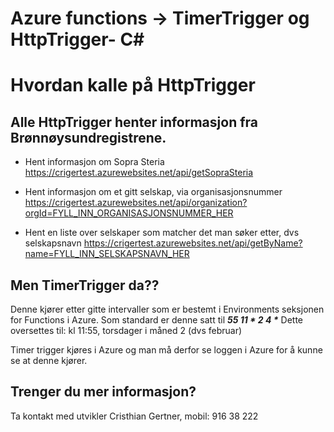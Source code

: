 # Azure functions -> TimerTrigger og HttpTrigger- C<span>#</span>

# Hvordan kalle på HttpTrigger

## Alle HttpTrigger henter informasjon fra Brønnøysundregistrene.

- Hent informasjon om Sopra Steria
https://crigertest.azurewebsites.net/api/getSopraSteria
  
- Hent informasjon om et gitt selskap, via organisasjonsnummer
https://crigertest.azurewebsites.net/api/organization?orgId=FYLL_INN_ORGANISASJONSNUMMER_HER

- Hent en liste over selskaper som matcher det man søker etter, dvs selskapsnavn
https://crigertest.azurewebsites.net/api/getByName?name=FYLL_INN_SELSKAPSNAVN_HER

## Men TimerTrigger da??
Denne kjører etter gitte intervaller som er bestemt i Environments seksjonen for Functions i Azure.
Som standard er denne satt til ___55 11 * 2 4 *___
Dette oversettes til: kl 11:55, torsdager i måned 2 (dvs februar)

Timer trigger kjøres i Azure og man må derfor se loggen i Azure for å kunne se at denne kjører.

## Trenger du mer informasjon?
Ta kontakt med utvikler Cristhian Gertner, mobil: 916 38 222
